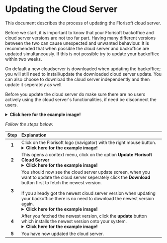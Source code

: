 # Updating the Cloud Server

This document describes the process of updating the Florisoft cloud server.

Before we start, it is important to know that your Florisoft backoffice and cloud server versions are not too far part. 
Having many different versions between the two can cause unexpected and unwanted behaviour. It is recommended that when possible the cloud server and backoffice
are updated simultaneously. If this is not possible try to update your backoffice within two weeks.

On default a new cloudserver is downloaded when updating the backoffice; you will still need to install/update the downloaded cloud server update.
You can also choose to download the cloud server independently and then update it seperately as well.

Before you update the cloud server do make sure there are no users actively using the cloud server's functionalities, if need be disconnect the users.

<details><summary><b>Click here for the example image!</b></summary><img src="Media/1.png"></details>

*Follow the steps below:*

|Step|Explanation|
|:-:|:--|
|**1**|Click on the Florisoft logo (navigator) with the right mouse button.<details><summary><b>Click here for the example image!</b></summary><img src="Media/2.png"></details>|
|**2**|This opens a context menu, click on the option **Update Florisoft Cloud Server**<details><summary><b>Click here for the example image!</b></summary><img src="Media/3.png"></details>|
|**3**|You should now see the cloud server update screen, when you want to update the cloud server seperately click the **Download** button first to fetch the newest version.<br><br>If you already got the newest cloud server version when updating your backoffice there is no need to download the newest version again.<details><summary><b>Click here for the example image!</b></summary><img src="Media/4.png"></details>|
|**4**|After you fetched the newest version, click the **update** button which installs the newest version onto your system.<details><summary><b>Click here for the example image!</b></summary><img src="Media/5.png"></details>|
|**5**|You have now updated the cloud server.|